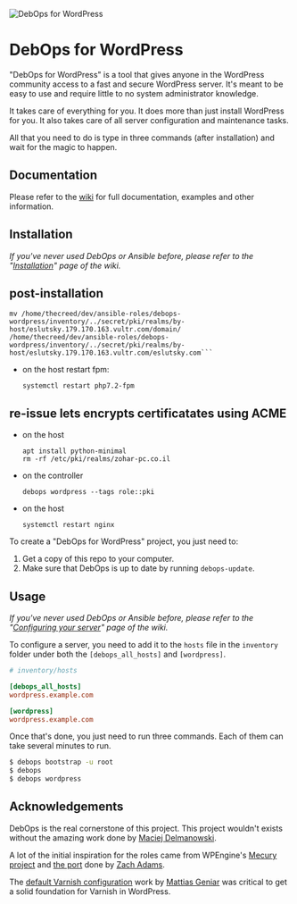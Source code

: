 ![DebOps for WordPress](https://cldup.com/7ODJOzazxd-3000x3000.jpeg)

# DebOps for WordPress

"DebOps for WordPress" is a tool that gives anyone in the WordPress community
access to a fast and secure WordPress server. It's meant to be easy to use and
require little to no system administrator knowledge.

It takes care of everything for you. It does more than just install WordPress for you. It
also takes care of all server configuration and maintenance tasks.

All that you need to do is type in three commands (after installation) and wait for the magic to happen.

## Documentation

Please refer to the [wiki](https://github.com/carlalexander/debops-wordpress/wiki) for full documentation,
examples and other information.

## Installation

*If you've never used DebOps or Ansible before, please refer to the "[Installation](https://github.com/carlalexander/debops-wordpress/wiki/Installation)" page of the wiki.*

## post-installation


``` /bin/bash 
mv /home/thecreed/dev/ansible-roles/debops-wordpress/inventory/../secret/pki/realms/by-host/eslutsky.179.170.163.vultr.com/domain/ /home/thecreed/dev/ansible-roles/debops-wordpress/inventory/../secret/pki/realms/by-host/eslutsky.179.170.163.vultr.com/eslutsky.com```

```


- on the host restart fpm:
  ```
  systemctl restart php7.2-fpm
  ```

## re-issue lets encrypts certificatates using ACME

- on the host
  ```
  apt install python-minimal
  rm -rf /etc/pki/realms/zohar-pc.co.il
  ```

- on the controller
  ```
  debops wordpress --tags role::pki
  ```

- on the host
  ```
  systemctl restart nginx
  ```




To create a "DebOps for WordPress" project, you just need to:

 1. Get a copy of this repo to your computer.
 2. Make sure that DebOps is up to date by running `debops-update`.

## Usage

*If you've never used DebOps or Ansible before, please refer to the "[Configuring your server](https://github.com/carlalexander/debops-wordpress/wiki/Configuring-your-server)" page of the wiki.*

To configure a server, you need to add it to the `hosts` file in the `inventory` folder
under both the `[debops_all_hosts]` and `[wordpress]`.

```ini
# inventory/hosts

[debops_all_hosts]
wordpress.example.com

[wordpress]
wordpress.example.com
```

Once that's done, you just need to run three commands. Each of them can take several minutes to run.

```bash
$ debops bootstrap -u root
$ debops
$ debops wordpress
```

## Acknowledgements

DebOps is the real cornerstone of this project. This project wouldn't exists without the amazing work done
by [Maciej Delmanowski](https://github.com/drybjed).

A lot of the initial inspiration for the roles came from WPEngine's [Mecury project](https://github.com/wpengine/hgv)
and [the port](https://github.com/zach-adams/hgv-deploy-full) done by [Zach Adams](http://zach-adams.com/).

The [default Varnish configuration](https://github.com/mattiasgeniar/varnish-5.0-configuration-templates) work by
[Mattias Geniar](http://ma.ttias.be/) was critical to get a solid foundation for Varnish in WordPress.
